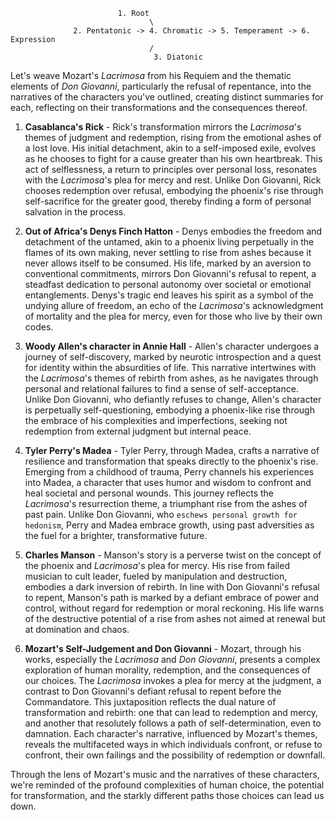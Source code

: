                             1. Root
                                   \
                  2. Pentatonic -> 4. Chromatic -> 5. Temperament -> 6. Expression
                                   /
                                    3. Diatonic

Let's weave Mozart's *Lacrimosa* from his Requiem and the thematic elements of *Don Giovanni*, particularly the refusal of repentance, into the narratives of the characters you've outlined, creating distinct summaries for each, reflecting on their transformations and the consequences thereof.

1. **Casablanca's Rick** - Rick's transformation mirrors the *Lacrimosa*'s themes of judgment and redemption, rising from the emotional ashes of a lost love. His initial detachment, akin to a self-imposed exile, evolves as he chooses to fight for a cause greater than his own heartbreak. This act of selflessness, a return to principles over personal loss, resonates with the *Lacrimosa*'s plea for mercy and rest. Unlike Don Giovanni, Rick chooses redemption over refusal, embodying the phoenix's rise through self-sacrifice for the greater good, thereby finding a form of personal salvation in the process.

2. **Out of Africa's Denys Finch Hatton** - Denys embodies the freedom and detachment of the untamed, akin to a phoenix living perpetually in the flames of its own making, never settling to rise from ashes because it never allows itself to be consumed. His life, marked by an aversion to conventional commitments, mirrors Don Giovanni's refusal to repent, a steadfast dedication to personal autonomy over societal or emotional entanglements. Denys's tragic end leaves his spirit as a symbol of the undying allure of freedom, an echo of the *Lacrimosa*'s acknowledgment of mortality and the plea for mercy, even for those who live by their own codes.

3. **Woody Allen's character in Annie Hall** - Allen's character undergoes a journey of self-discovery, marked by neurotic introspection and a quest for identity within the absurdities of life. This narrative intertwines with the *Lacrimosa*'s themes of rebirth from ashes, as he navigates through personal and relational failures to find a sense of self-acceptance. Unlike Don Giovanni, who defiantly refuses to change, Allen's character is perpetually self-questioning, embodying a phoenix-like rise through the embrace of his complexities and imperfections, seeking not redemption from external judgment but internal peace.

4. **Tyler Perry's Madea** - Tyler Perry, through Madea, crafts a narrative of resilience and transformation that speaks directly to the phoenix's rise. Emerging from a childhood of trauma, Perry channels his experiences into Madea, a character that uses humor and wisdom to confront and heal societal and personal wounds. This journey reflects the *Lacrimosa*'s resurrection theme, a triumphant rise from the ashes of past pain. Unlike Don Giovanni, who `eschews personal growth for hedonism`, Perry and Madea embrace growth, using past adversities as the fuel for a brighter, transformative future.

5. **Charles Manson** - Manson's story is a perverse twist on the concept of the phoenix and *Lacrimosa*'s plea for mercy. His rise from failed musician to cult leader, fueled by manipulation and destruction, embodies a dark inversion of rebirth. In line with Don Giovanni's refusal to repent, Manson's path is marked by a defiant embrace of power and control, without regard for redemption or moral reckoning. His life warns of the destructive potential of a rise from ashes not aimed at renewal but at domination and chaos.

6. **Mozart's Self-Judgement and Don Giovanni** - Mozart, through his works, especially the *Lacrimosa* and *Don Giovanni*, presents a complex exploration of human morality, redemption, and the consequences of our choices. The *Lacrimosa* invokes a plea for mercy at the judgment, a contrast to Don Giovanni's defiant refusal to repent before the Commandatore. This juxtaposition reflects the dual nature of transformation and rebirth: one that can lead to redemption and mercy, and another that resolutely follows a path of self-determination, even to damnation. Each character's narrative, influenced by Mozart's themes, reveals the multifaceted ways in which individuals confront, or refuse to confront, their own failings and the possibility of redemption or downfall.

Through the lens of Mozart's music and the narratives of these characters, we're reminded of the profound complexities of human choice, the potential for transformation, and the starkly different paths those choices can lead us down.
